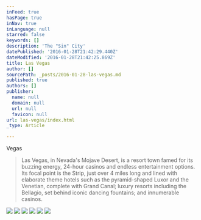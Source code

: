 ```yaml
---
inFeed: true
hasPage: true
inNav: true
inLanguage: null
starred: false
keywords: []
description: 'The "Sin" City'
datePublished: '2016-01-28T21:42:29.440Z'
dateModified: '2016-01-28T21:42:25.869Z'
title: Las Vegas
author: []
sourcePath: _posts/2016-01-28-las-vegas.md
published: true
authors: []
publisher:
  name: null
  domain: null
  url: null
  favicon: null
url: las-vegas/index.html
_type: Article

---
```

Vegas

> Las Vegas, in Nevada's Mojave Desert, is a resort town famed for its buzzing energy, 24-hour casinos and endless entertainment options. Its focal point is the Strip, just over 4 miles long and lined with elaborate theme hotels such as the pyramid-shaped Luxor and the Venetian, complete with Grand Canal; luxury resorts including the Bellagio, set behind iconic dancing fountains; and innumerable casinos.

![](https://the-grid-user-content.s3-us-west-2.amazonaws.com/fbb45784-0132-4833-8b72-39fdc3b74dfc.jpg)
![](https://the-grid-user-content.s3-us-west-2.amazonaws.com/cb2c129b-a9c7-4ab9-9020-d5e56f1bf56f.jpg)
![](https://the-grid-user-content.s3-us-west-2.amazonaws.com/9a6c1283-1097-462f-911d-783b15823873.jpg)
![](https://the-grid-user-content.s3-us-west-2.amazonaws.com/4319ec63-08da-498b-8684-eb736c00ffd5.jpg)
![](https://the-grid-user-content.s3-us-west-2.amazonaws.com/59cb28da-c089-47cc-b66f-cdbf59b2490a.jpg)
![](https://the-grid-user-content.s3-us-west-2.amazonaws.com/f567282f-c9b5-4c4f-9eb6-7365a8f4de08.jpg)